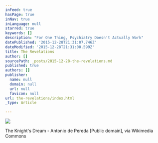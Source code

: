 ```yaml
---
inFeed: true
hasPage: true
inNav: true
inLanguage: null
starred: true
keywords: []
description: "For One Thing, Psychiatry Doesn't Actually Work"
datePublished: '2015-12-28T21:31:07.746Z'
dateModified: '2015-12-28T21:31:00.599Z'
title: The Revelations
author: []
sourcePath: _posts/2015-12-28-the-revelations.md
published: true
authors: []
publisher:
  name: null
  domain: null
  url: null
  favicon: null
url: the-revelations/index.html
_type: Article

---
```

![](https://the-grid-user-content.s3-us-west-2.amazonaws.com/41cd93b2-9bf4-4ba7-b596-1265cdcfb6e0.jpg)

The Knight's Dream - Antonio de Pereda \[Public domain\], via Wikimedia Commons
